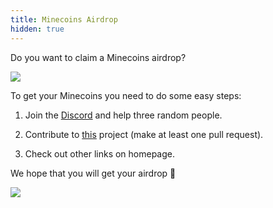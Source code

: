 ```yaml
---
title: Minecoins Airdrop
hidden: true
---
```


Do you want to claim a Minecoins airdrop?

![](/assets/april/fool-4-1.webp)

To get your Minecoins you need to do some easy steps:

1. Join the [Discord](https://discord.gg/pytC8zKHPn) and help three random people.

2. Contribute to [this](https://github.com/Bedrock-OSS/bedrock-wiki) project (make at least one pull request).

3. Check out other links on homepage.

<Spoiler>

We hope that you will get your airdrop 🤡

![](/assets/april/fool-4-2.png)

</Spoiler>
